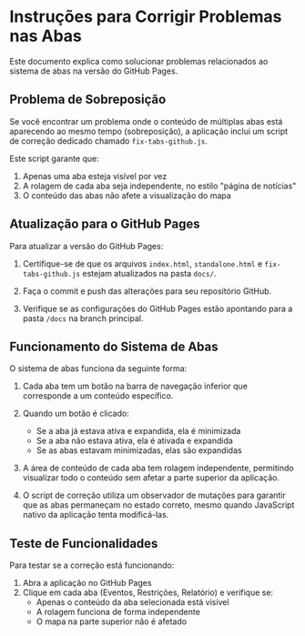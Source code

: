 # Instruções para Corrigir Problemas nas Abas

Este documento explica como solucionar problemas relacionados ao sistema de abas na versão do GitHub Pages.

## Problema de Sobreposição

Se você encontrar um problema onde o conteúdo de múltiplas abas está aparecendo ao mesmo tempo (sobreposição), a aplicação inclui um script de correção dedicado chamado `fix-tabs-github.js`.

Este script garante que:
1. Apenas uma aba esteja visível por vez
2. A rolagem de cada aba seja independente, no estilo "página de notícias"
3. O conteúdo das abas não afete a visualização do mapa

## Atualização para o GitHub Pages

Para atualizar a versão do GitHub Pages:

1. Certifique-se de que os arquivos `index.html`, `standalone.html` e `fix-tabs-github.js` estejam atualizados na pasta `docs/`.

2. Faça o commit e push das alterações para seu repositório GitHub.

3. Verifique se as configurações do GitHub Pages estão apontando para a pasta `/docs` na branch principal.

## Funcionamento do Sistema de Abas

O sistema de abas funciona da seguinte forma:

1. Cada aba tem um botão na barra de navegação inferior que corresponde a um conteúdo específico.

2. Quando um botão é clicado:
   - Se a aba já estava ativa e expandida, ela é minimizada
   - Se a aba não estava ativa, ela é ativada e expandida
   - Se as abas estavam minimizadas, elas são expandidas

3. A área de conteúdo de cada aba tem rolagem independente, permitindo visualizar todo o conteúdo sem afetar a parte superior da aplicação.

4. O script de correção utiliza um observador de mutações para garantir que as abas permaneçam no estado correto, mesmo quando JavaScript nativo da aplicação tenta modificá-las.

## Teste de Funcionalidades

Para testar se a correção está funcionando:

1. Abra a aplicação no GitHub Pages
2. Clique em cada aba (Eventos, Restrições, Relatório) e verifique se:
   - Apenas o conteúdo da aba selecionada está visível
   - A rolagem funciona de forma independente
   - O mapa na parte superior não é afetado